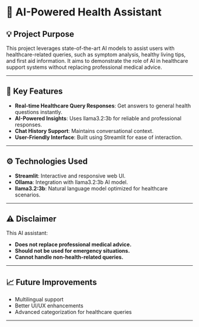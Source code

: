 # 🏥 AI-Powered Health Assistant

## 💡 Project Purpose
This project leverages state-of-the-art AI models to assist users with healthcare-related queries, such as symptom analysis, healthy living tips, and first aid information. It aims to demonstrate the role of AI in healthcare support systems without replacing professional medical advice.

---

## 🚀 Key Features
- **Real-time Healthcare Query Responses**: Get answers to general health questions instantly.
- **AI-Powered Insights**: Uses llama3.2:3b for reliable and professional responses.
- **Chat History Support**: Maintains conversational context.
- **User-Friendly Interface**: Built using Streamlit for ease of interaction.

---

## ⚙️ Technologies Used
- **Streamlit**: Interactive and responsive web UI.
- **Ollama**: Integration with llama3.2:3b AI model.
- **llama3.2:3b**: Natural language model optimized for healthcare scenarios.

---

## ⚠️ Disclaimer
This AI assistant:
- **Does not replace professional medical advice.**  
- **Should not be used for emergency situations.**  
- **Cannot handle non-health-related queries.**

---

## 📈 Future Improvements
- Multilingual support  
- Better UI/UX enhancements  
- Advanced categorization for healthcare queries  

---
